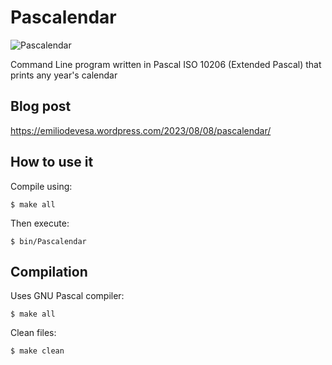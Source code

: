 # Pascalendar
![Pascalendar](https://emiliodevesa.files.wordpress.com/2023/12/pascalendar.png)

Command Line program written in Pascal ISO 10206 (Extended Pascal) that prints any year's calendar


## Blog post
https://emiliodevesa.wordpress.com/2023/08/08/pascalendar/


## How to use it
Compile using:

	$ make all

Then execute:

	$ bin/Pascalendar


## Compilation
Uses GNU Pascal compiler:

	$ make all

Clean files:

	$ make clean

